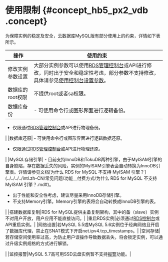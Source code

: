 # 使用限制 {#concept_hb5_px2_vdb .concept}

为保障实例的稳定及安全，云数据库MySQL版有部分使用上的约束，详情如下表所示。

|操作|使用约束|
|--|----|
|修改实例参数设置|大部分实例参数可以使用[RDS管理控制台](https://rds.console.aliyun.com/)或API进行修改，同时出于安全和稳定性考虑，部分参数不支持修改，具体请参见[使用控制台设置参数](../../../../intl.zh-CN/用户指南/实例管理/设置实例参数/使用控制台设置参数.md#)。|
|数据库的root权限|不提供root或者sa权限。|
|数据库备份| -   可使用命令行或图形界面进行逻辑备份。
-   仅限通过[RDS管理控制台](https://rds.console.aliyun.com/)或API进行物理备份。

 |
|数据库还原| -   可使用命令行或图形界面进行逻辑数据还原。
-   仅限通过[RDS管理控制台](https://rds.console.aliyun.com/)或API进行物理还原。

 |
|MySQL存储引擎| -   目前支持InnoDB和TokuDB两种引擎，由于MyISAM引擎的自身缺陷，存在数据丢失的风险，实例的MyISAM引擎表会自动转换为InnoDB引擎表。详情请参见文档[为什么 RDS for MySQL 不支持 MyISAM 引擎？](../../../../intl.zh-CN/常见问题/功能__付费方式/为什么 RDS for MySQL 不支持 MyISAM 引擎？.md#)。
-   出于性能和安全性考虑，建议尽量采用InnoDB存储引擎。
-   不支持Memory引擎。Memory引擎的表将会自动转换成InnoDB引擎的表。

 |
|搭建数据库复制|RDS for MySQL提供主备复制架构，其中的备（slave）实例不对用户开放，用户应用不能直接访问。|
|重启RDS实例|必须通过[RDS控制台](https://rds.console.aliyun.com/)或API重启实例。|
|网络设置|若MySQL 5.5或MySQL 5.6实例位于经典网络且开启了数据库代理，禁止在SNAT模式下开启net.ipv4.tcp\_timestamps。|
|空间存储| 若存储空间使用率过高，为防止用户误操作导致数据丢失，将会锁定实例，可以通过升级实例规格的方式进行解锁。

 |
|监控报警|MySQL 5.7高可用SSD云盘实例暂不支持[报警](../../../../intl.zh-CN/用户指南/监控与报警/设置报警规则.md#)功能。|

